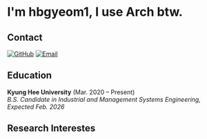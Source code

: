 # I'm hbgyeom1, I use Arch btw.

## Contact
[![GitHub](https://img.shields.io/badge/hbgyeom1-181717?style=flat&logo=github&logoColor=white)](https://github.com/hbgyeom1)
[![Email](https://img.shields.io/badge/hbgyeom-D14836?style=flat&logo=gmail&logoColor=white)](mailto:hbgyeom@gmail.com)

## Education
**Kyung Hee University** (Mar. 2020 – Present)<br>
*B.S. Candidate in Industrial and Management Systems Engineering, Expected Feb. 2026*

## Research Interestes
